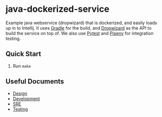 # java-dockerized-service

Example java webservice (dropwizard) that is dockerized, and easily loads up in to Intellij. It uses [Gradle] for the
build, and [Dropwizard] as the API to build the service on top of. We also use [Pytest] and [Pipenv] for integration
testing.

## Quick Start

1. Run `make`

## Useful Documents

* [Design](docs/design.md)
* [Development](docs/development.md)
* [SRE](docs/sre.md)
* [Testing](docs/testing.md)

[Gradle]: https://gradle.org/
[Dropwizard]: https://www.dropwizard.io/en/latest/
[Pytest]: https://docs.pytest.org/en/stable/
[Pipenv]: https://pypi.org/project/pipenv/